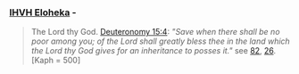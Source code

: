 ### [IHVH Eloheka](/keys/IHVH.ALHIKf) - 
> The Lord thy God. [Deuteronomy 15:4](http://biblehub.com/deuteronomy/15-4.htm): *"Save when there shall be no poor among you; of the Lord shall greatly bless thee in the land which the Lord thy God gives for an inheritance to posses it."* see [82](82), [26](26). [Kaph = 500]
